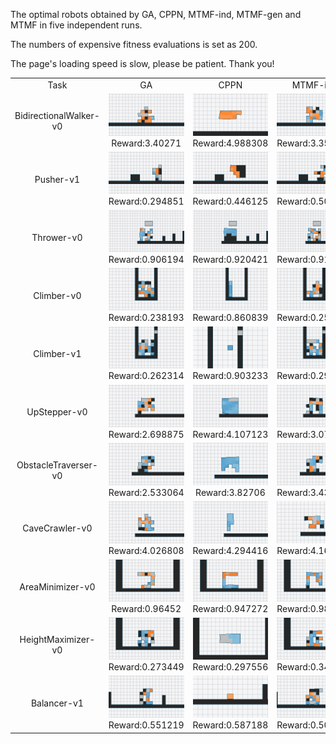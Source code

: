 The optimal robots obtained by GA, CPPN, MTMF-ind, MTMF-gen and MTMF in five independent runs.

The numbers of expensive fitness evaluations is set as 200.

The page's loading speed is slow, please be patient. Thank you!

<table>
<tr>
<td><center>Task</center></td>
<td><center>GA</center></td>
<td><center>CPPN</center></td>
<td><center>MTMF-ind</center></td>
<td><center>MTMF-gen</center></td>
<td><center>MTMF</center></td>
</tr>
<tr>
<td><center>BidirectionalWalker-v0</center></td>
<td><center><img src="https://github.com/JiliangZhao/MTMF-GIFs/blob/main/gifs/BidirectionalWalker-v0_GA_3.40271.gif" />Reward:3.40271</center></td>
<td><center><img src="https://github.com/JiliangZhao/MTMF-GIFs/blob/main/gifs/BidirectionalWalker-v0_CPPN_4.988308.gif" />Reward:4.988308</center></td>
<td><center><img src="https://github.com/JiliangZhao/MTMF-GIFs/blob/main/gifs/BidirectionalWalker-v0_MTMF-ind_3.358315.gif" />Reward:3.358315</center></td>
<td><center><img src="https://github.com/JiliangZhao/MTMF-GIFs/blob/main/gifs/BidirectionalWalker-v0_MTMF-gen_4.070113.gif" />Reward:4.070113</center></td>
<td><center><img src="https://github.com/JiliangZhao/MTMF-GIFs/blob/main/gifs/BidirectionalWalker-v0_MTMF_5.891879.gif" />Reward:5.891879</center></td>
</tr>
<tr>
<td><center>Pusher-v1</center></td>
<td><center><img src="https://github.com/JiliangZhao/MTMF-GIFs/blob/main/gifs/Pusher-v1_GA_0.294851.gif" />Reward:0.294851</center></td>
<td><center><img src="https://github.com/JiliangZhao/MTMF-GIFs/blob/main/gifs/Pusher-v1_CPPN_0.446125.gif" />Reward:0.446125</center></td>
<td><center><img src="https://github.com/JiliangZhao/MTMF-GIFs/blob/main/gifs/Pusher-v1_MTMF-ind_0.508725.gif" />Reward:0.508725</center></td>
<td><center><img src="https://github.com/JiliangZhao/MTMF-GIFs/blob/main/gifs/Pusher-v1_MTMF-gen_1.132977.gif" />Reward:1.132977</center></td>
<td><center><img src="https://github.com/JiliangZhao/MTMF-GIFs/blob/main/gifs/Pusher-v1_MTMF_4.277385.gif" />Reward:4.277385</center></td>
</tr>
<tr>
<td><center>Thrower-v0</center></td>
<td><center><img src="https://github.com/JiliangZhao/MTMF-GIFs/blob/main/gifs/Thrower-v0_GA_0.906194.gif" />Reward:0.906194</center></td>
<td><center><img src="https://github.com/JiliangZhao/MTMF-GIFs/blob/main/gifs/Thrower-v0_CPPN_0.920421.gif" />Reward:0.920421</center></td>
<td><center><img src="https://github.com/JiliangZhao/MTMF-GIFs/blob/main/gifs/Thrower-v0_MTMF-ind_0.918142.gif" />Reward:0.918142</center></td>
<td><center><img src="https://github.com/JiliangZhao/MTMF-GIFs/blob/main/gifs/Thrower-v0_MTMF-gen_1.110737.gif" />Reward:1.110737</center></td>
<td><center><img src="https://github.com/JiliangZhao/MTMF-GIFs/blob/main/gifs/Thrower-v0_MTMF_1.198459.gif" />Reward:1.198459</center></td>
</tr>
<tr>
<td><center>Climber-v0</center></td>
<td><center><img src="https://github.com/JiliangZhao/MTMF-GIFs/blob/main/gifs/Climber-v0_GA_0.238193.gif" />Reward:0.238193</center></td>
<td><center><img src="https://github.com/JiliangZhao/MTMF-GIFs/blob/main/gifs/Climber-v0_CPPN_0.860839.gif" />Reward:0.860839</center></td>
<td><center><img src="https://github.com/JiliangZhao/MTMF-GIFs/blob/main/gifs/Climber-v0_MTMF-ind_0.251358.gif" />Reward:0.251358</center></td>
<td><center><img src="https://github.com/JiliangZhao/MTMF-GIFs/blob/main/gifs/Climber-v0_MTMF-gen_0.314192.gif" />Reward:0.314192</center></td>
<td><center><img src="https://github.com/JiliangZhao/MTMF-GIFs/blob/main/gifs/Climber-v0_MTMF_0.397758.gif" />Reward:0.397758</center></td>
</tr>
<tr>
<td><center>Climber-v1</center></td>
<td><center><img src="https://github.com/JiliangZhao/MTMF-GIFs/blob/main/gifs/Climber-v1_GA_0.262314.gif" />Reward:0.262314</center></td>
<td><center><img src="https://github.com/JiliangZhao/MTMF-GIFs/blob/main/gifs/Climber-v1_CPPN_0.903233.gif" />Reward:0.903233</center></td>
<td><center><img src="https://github.com/JiliangZhao/MTMF-GIFs/blob/main/gifs/Climber-v1_MTMF-ind_0.293008.gif" />Reward:0.293008</center></td>
<td><center><img src="https://github.com/JiliangZhao/MTMF-GIFs/blob/main/gifs/Climber-v1_MTMF-gen_0.408066.gif" />Reward:0.408066</center></td>
<td><center><img src="https://github.com/JiliangZhao/MTMF-GIFs/blob/main/gifs/Climber-v1_MTMF_0.569618.gif" />Reward:0.569618</center></td>
</tr>
<tr>
<td><center>UpStepper-v0</center></td>
<td><center><img src="https://github.com/JiliangZhao/MTMF-GIFs/blob/main/gifs/UpStepper-v0_GA_2.698875.gif" />Reward:2.698875</center></td>
<td><center><img src="https://github.com/JiliangZhao/MTMF-GIFs/blob/main/gifs/UpStepper-v0_CPPN_4.107123.gif" />Reward:4.107123</center></td>
<td><center><img src="https://github.com/JiliangZhao/MTMF-GIFs/blob/main/gifs/UpStepper-v0_MTMF-ind_3.075612.gif" />Reward:3.075612</center></td>
<td><center><img src="https://github.com/JiliangZhao/MTMF-GIFs/blob/main/gifs/UpStepper-v0_MTMF-gen_3.486792.gif" />Reward:3.486792</center></td>
<td><center><img src="https://github.com/JiliangZhao/MTMF-GIFs/blob/main/gifs/UpStepper-v0_MTMF_4.538589.gif" />Reward:4.538589</center></td>
</tr>
<tr>
<td><center>ObstacleTraverser-v0</center></td>
<td><center><img src="https://github.com/JiliangZhao/MTMF-GIFs/blob/main/gifs/ObstacleTraverser-v0_GA_2.533064.gif" />Reward:2.533064</center></td>
<td><center><img src="https://github.com/JiliangZhao/MTMF-GIFs/blob/main/gifs/ObstacleTraverser-v0_CPPN_3.82706.gif" />Reward:3.82706</center></td>
<td><center><img src="https://github.com/JiliangZhao/MTMF-GIFs/blob/main/gifs/ObstacleTraverser-v0_MTMF-ind_3.439321.gif" />Reward:3.439321</center></td>
<td><center><img src="https://github.com/JiliangZhao/MTMF-GIFs/blob/main/gifs/ObstacleTraverser-v0_MTMF-gen_4.340331.gif" />Reward:4.340331</center></td>
<td><center><img src="https://github.com/JiliangZhao/MTMF-GIFs/blob/main/gifs/ObstacleTraverser-v0_MTMF_5.797572.gif" />Reward:5.797572</center></td>
</tr>
<tr>
<td><center>CaveCrawler-v0</center></td>
<td><center><img src="https://github.com/JiliangZhao/MTMF-GIFs/blob/main/gifs/CaveCrawler-v0_GA_4.026808.gif" />Reward:4.026808</center></td>
<td><center><img src="https://github.com/JiliangZhao/MTMF-GIFs/blob/main/gifs/CaveCrawler-v0_CPPN_4.294416.gif" />Reward:4.294416</center></td>
<td><center><img src="https://github.com/JiliangZhao/MTMF-GIFs/blob/main/gifs/CaveCrawler-v0_MTMF-ind_4.166961.gif" />Reward:4.166961</center></td>
<td><center><img src="https://github.com/JiliangZhao/MTMF-GIFs/blob/main/gifs/CaveCrawler-v0_MTMF-gen_5.175078.gif" />Reward:5.175078</center></td>
<td><center><img src="https://github.com/JiliangZhao/MTMF-GIFs/blob/main/gifs/CaveCrawler-v0_MTMF_6.270451.gif" />Reward:6.270451</center></td>
</tr>
<tr>
<td><center>AreaMinimizer-v0</center></td>
<td><center><img src="https://github.com/JiliangZhao/MTMF-GIFs/blob/main/gifs/AreaMinimizer-v0_GA_0.96452.gif" />Reward:0.96452</center></td>
<td><center><img src="https://github.com/JiliangZhao/MTMF-GIFs/blob/main/gifs/AreaMinimizer-v0_CPPN_0.947272.gif" />Reward:0.947272</center></td>
<td><center><img src="https://github.com/JiliangZhao/MTMF-GIFs/blob/main/gifs/AreaMinimizer-v0_MTMF-ind_0.988808.gif" />Reward:0.988808</center></td>
<td><center><img src="https://github.com/JiliangZhao/MTMF-GIFs/blob/main/gifs/AreaMinimizer-v0_MTMF-gen_1.107378.gif" />Reward:1.107378</center></td>
<td><center><img src="https://github.com/JiliangZhao/MTMF-GIFs/blob/main/gifs/AreaMinimizer-v0_MTMF_1.173092.gif" />Reward:1.173092</center></td>
</tr>
<tr>
<td><center>HeightMaximizer-v0</center></td>
<td><center><img src="https://github.com/JiliangZhao/MTMF-GIFs/blob/main/gifs/HeightMaximizer-v0_GA_0.273449.gif" />Reward:0.273449</center></td>
<td><center><img src="https://github.com/JiliangZhao/MTMF-GIFs/blob/main/gifs/HeightMaximizer-v0_CPPN_0.297556.gif" />Reward:0.297556</center></td>
<td><center><img src="https://github.com/JiliangZhao/MTMF-GIFs/blob/main/gifs/HeightMaximizer-v0_MTMF-ind_0.344817.gif" />Reward:0.344817</center></td>
<td><center><img src="https://github.com/JiliangZhao/MTMF-GIFs/blob/main/gifs/HeightMaximizer-v0_MTMF-gen_0.382612.gif" />Reward:0.382612</center></td>
<td><center><img src="https://github.com/JiliangZhao/MTMF-GIFs/blob/main/gifs/HeightMaximizer-v0_MTMF_0.410059.gif" />Reward:0.410059</center></td>
</tr>
<tr>
<td><center>Balancer-v1</center></td>
<td><center><img src="https://github.com/JiliangZhao/MTMF-GIFs/blob/main/gifs/Balancer-v1_GA_0.551219.gif" />Reward:0.551219</center></td>
<td><center><img src="https://github.com/JiliangZhao/MTMF-GIFs/blob/main/gifs/Balancer-v1_CPPN_0.587188.gif" />Reward:0.587188</center></td>
<td><center><img src="https://github.com/JiliangZhao/MTMF-GIFs/blob/main/gifs/Balancer-v1_MTMF-ind_0.502097.gif" />Reward:0.502097</center></td>
<td><center><img src="https://github.com/JiliangZhao/MTMF-GIFs/blob/main/gifs/Balancer-v1_MTMF-gen_0.635179.gif" />Reward:0.635179</center></td>
<td><center><img src="https://github.com/JiliangZhao/MTMF-GIFs/blob/main/gifs/Balancer-v1_MTMF_0.73024.gif" />Reward:0.73024</center></td>
</tr>
</table>
